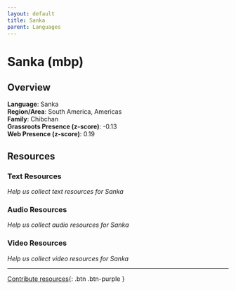 ```yaml
---
layout: default
title: Sanka
parent: Languages
---
```


# Sanka (mbp)

## Overview

**Language**: Sanka  
**Region/Area**: South America, Americas  
**Family**: Chibchan  
**Grassroots Presence (z-score)**: -0.13  
**Web Presence (z-score)**: 0.19  

## Resources

### Text Resources
*Help us collect text resources for Sanka*

### Audio Resources
*Help us collect audio resources for Sanka*

### Video Resources
*Help us collect video resources for Sanka*

---

[Contribute resources](https://forms.office.com/e/1SfLJx3u1r){: .btn .btn-purple }
